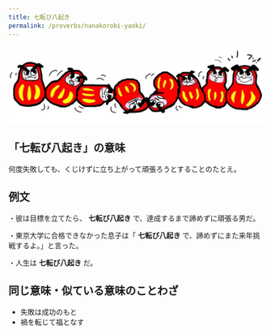 ```yaml
---
title: 七転び八起き
permalink: /proverbs/nanakorobi-yaoki/
---
```


![](/assets/images/proverbs/naanakorobiyaoki-1024x312.jpg)

## 「七転び八起き」の意味

何度失敗しても、くじけずに立ち上がって頑張ろうとすることのたとえ。  

## 例文

・彼は目標を立てたら、 **七転び八起き** で、達成するまで諦めずに頑張る男だ。

・東京大学に合格できなかった息子は「 **七転び八起き** で、諦めずにまた来年挑戦するよ。」と言った。

・人生は **七転び八起き** だ。

## 同じ意味・似ている意味のことわざ

  * 失敗は成功のもと
  * 禍を転じて福となす
